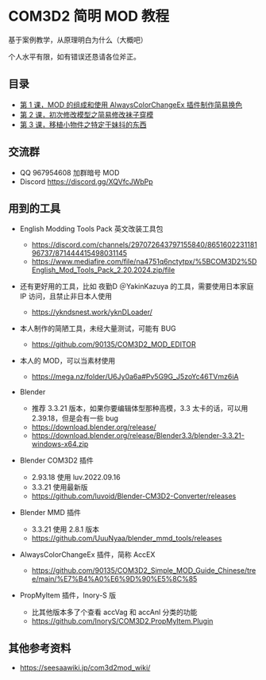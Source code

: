 # COM3D2 简明 MOD 教程

基于案例教学，从原理明白为什么（大概吧）



个人水平有限，如有错误还恳请各位斧正。

## 目录

 - [第 1 课，MOD 的组成和使用 AlwaysColorChangeEx 插件制作简易换色](https://github.com/90135/COM3D2_Simple_MOD_Guide_Chinese/blob/main/%E7%AC%AC1%E8%AF%BE--MOD%E7%9A%84%E7%BB%84%E6%88%90%E5%92%8C%E4%BD%BF%E7%94%A8AccEX%E6%8F%92%E4%BB%B6%E5%88%B6%E4%BD%9C%E7%AE%80%E6%98%93%E6%8D%A2%E8%89%B2.md)
 - [第 2 课，初次修改模型之简易修改袜子穿模](https://github.com/90135/COM3D2_Simple_MOD_Guide_Chinese/blob/main/%E7%AC%AC2%E8%AF%BE--%E5%88%9D%E6%AC%A1%E4%BF%AE%E6%94%B9%E6%A8%A1%E5%9E%8B%E4%B9%8B%E7%AE%80%E6%98%93%E4%BF%AE%E6%94%B9%E8%A2%9C%E5%AD%90%E7%A9%BF%E6%A8%A1.md)
 - [第 3 课，移植小物件之特定于妹抖的东西](https://github.com/90135/COM3D2_Simple_MOD_Guide_Chinese/blob/main/%E7%AC%AC3%E8%AF%BE--%E7%A7%BB%E6%A4%8D%E5%B0%8F%E7%89%A9%E4%BB%B6%E4%B9%8B%E7%89%B9%E5%AE%9A%E4%BA%8E%E5%A6%B9%E6%8A%96%E7%9A%84%E4%B8%9C%E8%A5%BF.md)

## 交流群

 - QQ 967954608 加群暗号 MOD
 - Discord https://discord.gg/XQVfcJWbPp

## 用到的工具

 - English Modding Tools Pack 英文改装工具包
   - https://discord.com/channels/297072643797155840/865160223118196737/871444415498031145
   - https://www.mediafire.com/file/na4751q6nctytpx/%5BCOM3D2%5DEnglish_Mod_Tools_Pack_2.20.2024.zip/file
  
 - 还有更好用的工具，比如 夜勤D ＠YakinKazuya 的工具，需要使用日本家庭 IP 访问，且禁止非日本人使用
   - https://ykndsnest.work/yknDLoader/
  
 - 本人制作的简陋工具，未经大量测试，可能有 BUG
   - https://github.com/90135/COM3D2_MOD_EDITOR
  
 - 本人的 MOD，可以当素材使用
   - https://mega.nz/folder/U6Jy0a6a#Pv5G9G_J5zoYc46TVmz6iA
  
 - Blender
   - 推荐 3.3.21 版本，如果你要编辑体型那种高模，3.3 太卡的话，可以用 2.39.18，但是会有一些 bug
   - https://download.blender.org/release/
   - https://download.blender.org/release/Blender3.3/blender-3.3.21-windows-x64.zip
  
 - Blender COM3D2 插件
   - 2.93.18 使用 luv.2022.09.16
   - 3.3.21 使用最新版
   - https://github.com/luvoid/Blender-CM3D2-Converter/releases

 - Blender MMD 插件
   - 3.3.21 使用 2.8.1 版本
   - https://github.com/UuuNyaa/blender_mmd_tools/releases
  
 - AlwaysColorChangeEx 插件，简称 AccEX
   - https://github.com/90135/COM3D2_Simple_MOD_Guide_Chinese/tree/main/%E7%B4%A0%E6%9D%90%E5%8C%85

 - PropMyItem 插件，Inory-S 版
   - 比其他版本多了个查看 accVag 和 accAnl 分类的功能
   - https://github.com/InoryS/COM3D2.PropMyItem.Plugin


## 其他参考资料
 - https://seesaawiki.jp/com3d2mod_wiki/



